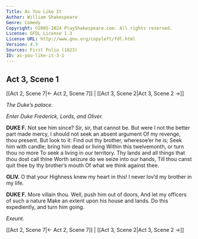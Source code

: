 ```yaml
---
Title: As You Like It
Author: William Shakespeare
Genre: Comedy
Copyright: ©2005-2024 PlayShakespeare.com. All rights reserved.
License: GFDL License 1.3
License URL: http://www.gnu.org/copyleft/fdl.html
Version: 4.3
Sources: First Folio (1623)
ID: as-you-like-it-3-1
---
```


## Act 3, Scene 1
[[Act 2, Scene 7|← Act 2, Scene 7]] | [[Act 3, Scene 2|Act 3, Scene 2 →]]

*The Duke’s palace.*

*Enter Duke Frederick, Lords, and Oliver.*

**DUKE F.**
Not see him since? Sir, sir, that cannot be.
But were I not the better part made mercy,
I should not seek an absent argument
Of my revenge, thou present. But look to it:
Find out thy brother, wheresoe’er he is;
Seek him with candle; bring him dead or living
Within this twelvemonth, or turn thou no more
To seek a living in our territory.
Thy lands and all things that thou dost call thine
Worth seizure do we seize into our hands,
Till thou canst quit thee by thy brother’s mouth
Of what we think against thee.

**OLIV.**
O that your Highness knew my heart in this!
I never lov’d my brother in my life.

**DUKE F.**
More villain thou. Well, push him out of doors,
And let my officers of such a nature
Make an extent upon his house and lands.
Do this expediently, and turn him going.

*Exeunt.*

[[Act 2, Scene 7|← Act 2, Scene 7]] | [[Act 3, Scene 2|Act 3, Scene 2 →]]